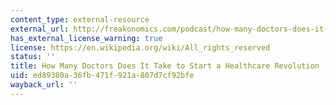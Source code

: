 ```yaml
---
content_type: external-resource
external_url: http://freakonomics.com/podcast/how-many-doctors-does-it-take-to-start-a-healthcare-revolution-a-new-freakonomics-radio-podcast/
has_external_license_warning: true
license: https://en.wikipedia.org/wiki/All_rights_reserved
status: ''
title: How Many Doctors Does It Take to Start a Healthcare Revolution
uid: ed89380a-36fb-471f-921a-807d7cf92bfe
wayback_url: ''
---
```

